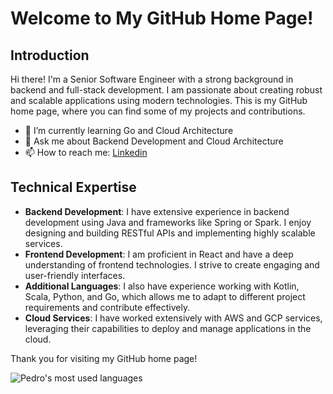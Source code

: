 <!--
**pedrovsn/pedrovsn** is a ✨ _special_ ✨ repository because its `README.md` (this file) appears on your GitHub profile.

Here are some ideas to get you started:

- 🔭 I’m currently working on ...
- 🌱 I’m currently learning Go and Cloud Architecture
- 👯 I’m looking to collaborate on ...
- 🤔 I’m looking for help with ...
 
- 📫 How to reach me: ...
- 😄 Pronouns: ...
- ⚡ Fun fact: ...
-->

# Welcome to My GitHub Home Page!

## Introduction

Hi there! I'm a Senior Software Engineer with a strong background in backend and full-stack development. I am passionate about creating robust and scalable applications using modern technologies. This is my GitHub home page, where you can find some of my projects and contributions. 

- 🌱 I’m currently learning Go and Cloud Architecture
- 💬 Ask me about Backend Development and Cloud Architecture
- 📫 How to reach me: [Linkedin](https://linkedin.com/in/pedro-vsn)

## Technical Expertise

- **Backend Development**: I have extensive experience in backend development using Java and frameworks like Spring or Spark. I enjoy designing and building RESTful APIs and implementing highly scalable services.
- **Frontend Development**: I am proficient in React and have a deep understanding of frontend technologies. I strive to create engaging and user-friendly interfaces.
- **Additional Languages**: I also have experience working with Kotlin, Scala, Python, and Go, which allows me to adapt to different project requirements and contribute effectively.
- **Cloud Services**: I have worked extensively with AWS and GCP services, leveraging their capabilities to deploy and manage applications in the cloud.

Thank you for visiting my GitHub home page!

![Pedro's most used languages](https://github-readme-stats-sabesansathananthan.vercel.app/api/top-langs/?username=pedrovsn&layout=compact&theme=radical)
